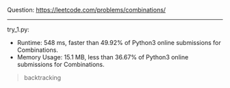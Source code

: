 Question: https://leetcode.com/problems/combinations/

---

try_1.py:
* Runtime: 548 ms, faster than 49.92% of Python3 online submissions for Combinations.
* Memory Usage: 15.1 MB, less than 36.67% of Python3 online submissions for Combinations.

> backtracking
